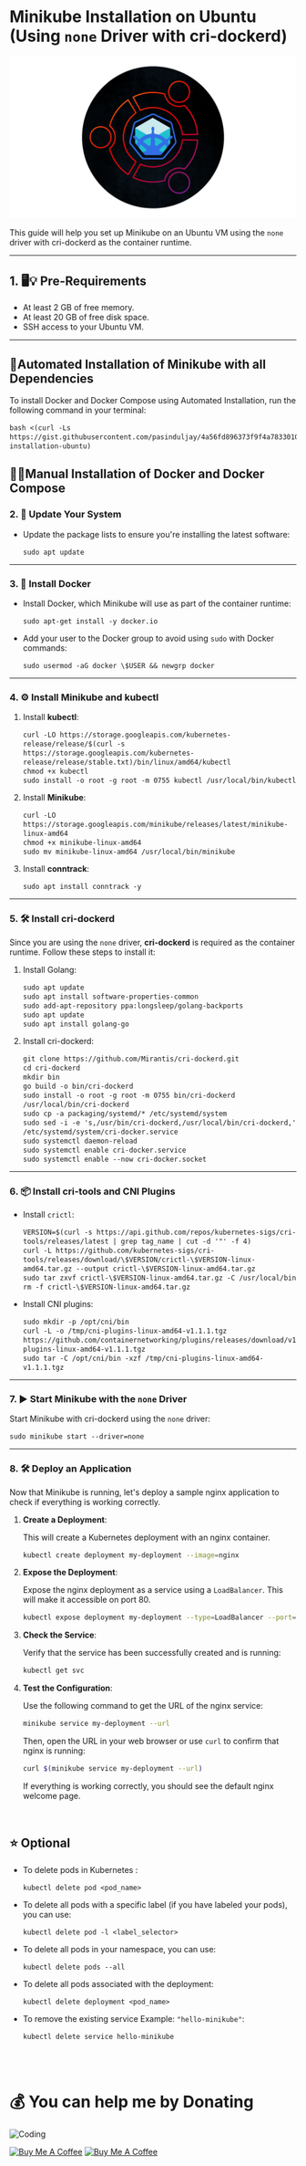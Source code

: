 
# Minikube Installation on Ubuntu (Using `none` Driver with cri-dockerd)


<p align="center">
  <img src="./Images/bg.webp" alt="Minikuber Image">
</p>

This guide will help you set up Minikube on an Ubuntu VM using the `none` driver with cri-dockerd as the container runtime.

---
## 1. 🖥️💡 Pre-Requirements

- At least 2 GB of free memory.
- At least 20 GB of free disk space.
- SSH access to your Ubuntu VM.

---

## 🤖Automated Installation of Minikube with all Dependencies

To install Docker and Docker Compose using Automated Installation, run the following command in your terminal:
     
```
bash <(curl -Ls https://gist.githubusercontent.com/pasinduljay/4a56fd896373f9f4a783301000570f06/raw/82df68326a2d1785c002d1e7f2d137f5fd927d9d/minikube-installation-ubuntu)
```

## 👩‍💻Manual Installation of Docker and Docker Compose

### 2. 🔄 Update Your System

- Update the package lists to ensure you're installing the latest software:

    ```
    sudo apt update
    ```
---

### 3. 🐳 Install Docker

- Install Docker, which Minikube will use as part of the container runtime:

    ```
    sudo apt-get install -y docker.io
    ```

- Add your user to the Docker group to avoid using `sudo` with Docker commands:

    ```
    sudo usermod -aG docker \$USER && newgrp docker
    ```

---

### 4. ⚙️ Install Minikube and kubectl

1. Install **kubectl**:

    ```
    curl -LO https://storage.googleapis.com/kubernetes-release/release/$(curl -s https://storage.googleapis.com/kubernetes-release/release/stable.txt)/bin/linux/amd64/kubectl
    chmod +x kubectl
    sudo install -o root -g root -m 0755 kubectl /usr/local/bin/kubectl
    ```

2. Install **Minikube**:

    ```
    curl -LO https://storage.googleapis.com/minikube/releases/latest/minikube-linux-amd64
    chmod +x minikube-linux-amd64
    sudo mv minikube-linux-amd64 /usr/local/bin/minikube
    ```

3. Install **conntrack**:

    ```
    sudo apt install conntrack -y
    ```

---

### 5. 🛠️ Install cri-dockerd

Since you are using the `none` driver, **cri-dockerd** is required as the container runtime. Follow these steps to install it:

1. Install Golang:

    ```
    sudo apt update
    sudo apt install software-properties-common
    sudo add-apt-repository ppa:longsleep/golang-backports
    sudo apt update
    sudo apt install golang-go
    ```

2. Install cri-dockerd:

    ```
    git clone https://github.com/Mirantis/cri-dockerd.git
    cd cri-dockerd
    mkdir bin
    go build -o bin/cri-dockerd
    sudo install -o root -g root -m 0755 bin/cri-dockerd /usr/local/bin/cri-dockerd
    sudo cp -a packaging/systemd/* /etc/systemd/system
    sudo sed -i -e 's,/usr/bin/cri-dockerd,/usr/local/bin/cri-dockerd,' /etc/systemd/system/cri-docker.service
    sudo systemctl daemon-reload
    sudo systemctl enable cri-docker.service
    sudo systemctl enable --now cri-docker.socket
    ```

---

### 6. 📦 Install cri-tools and CNI Plugins

- Install `crictl`:

    ```
    VERSION=$(curl -s https://api.github.com/repos/kubernetes-sigs/cri-tools/releases/latest | grep tag_name | cut -d '"' -f 4)
    curl -L https://github.com/kubernetes-sigs/cri-tools/releases/download/\$VERSION/crictl-\$VERSION-linux-amd64.tar.gz --output crictl-\$VERSION-linux-amd64.tar.gz
    sudo tar zxvf crictl-\$VERSION-linux-amd64.tar.gz -C /usr/local/bin
    rm -f crictl-\$VERSION-linux-amd64.tar.gz
    ```

- Install CNI plugins:

    ```
    sudo mkdir -p /opt/cni/bin
    curl -L -o /tmp/cni-plugins-linux-amd64-v1.1.1.tgz https://github.com/containernetworking/plugins/releases/download/v1.1.1/cni-plugins-linux-amd64-v1.1.1.tgz
    sudo tar -C /opt/cni/bin -xzf /tmp/cni-plugins-linux-amd64-v1.1.1.tgz
    ```

---

### 7. ▶️ Start Minikube with the `none` Driver

Start Minikube with cri-dockerd using the `none` driver:

```
sudo minikube start --driver=none
```

---

### 8. 🛠️ Deploy an Application

Now that Minikube is running, let's deploy a sample nginx application to check if everything is working correctly.

1. **Create a Deployment**:

    This will create a Kubernetes deployment with an nginx container.

    ```bash
    kubectl create deployment my-deployment --image=nginx
    ```

2. **Expose the Deployment**:

    Expose the nginx deployment as a service using a `LoadBalancer`. This will make it accessible on port 80.

    ```bash
    kubectl expose deployment my-deployment --type=LoadBalancer --port=80 --target-port=80
    ```

3. **Check the Service**:

    Verify that the service has been successfully created and is running:

    ```bash
    kubectl get svc
    ```

4. **Test the Configuration**:

    Use the following command to get the URL of the nginx service:

    ```bash
    minikube service my-deployment --url
    ```

    Then, open the URL in your web browser or use `curl` to confirm that nginx is running:

    ```bash
    curl $(minikube service my-deployment --url)
    ```

    If everything is working correctly, you should see the default nginx welcome page.

</br>

## ⭐ Optional

- To delete pods in Kubernetes :

    ```
    kubectl delete pod <pod_name>
    ```
- To delete all pods with a specific label (if you have labeled your pods), you can use:
    ```
    kubectl delete pod -l <label_selector>
    ```
- To delete all pods in your namespace, you can use:
    ```
    kubectl delete pods --all
    ```
 - To delete all pods associated with the deployment:
   ```
   kubectl delete deployment <pod_name>
    ```
- To remove the existing service Example: `"hello-minikube"`: 
    ```
    kubectl delete service hello-minikube
    ```
</br></br>

# 💰 You can help me by Donating
<img align="center" alt="Coding" width="400" src="https://github.com/pasinduljay/pasinduljay/blob/main/Resources/user2.gif">

<a href="https://buymeacoffee.com/pasinduljay" target="_blank"><img src="https://cdn.buymeacoffee.com/buttons/v2/default-yellow.png" alt="Buy Me A Coffee" height="50px" ></a>
<a href="https://paypal.me/980822" target="_blank"><img src="https://img.shields.io/badge/PayPal-00457C?style=for-the-badge&logo=paypal&logoColor=white" alt="Buy Me A Coffee" height="50px" >
<br><br>
